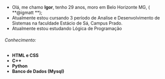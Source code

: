 - Olá, me chamo **Igor**, tenho 29 anos, moro em Belo Horizonte MG, ( **@igmatt **);
- Atualmente estou cursando 3 período de Analise e Desenvolvimento de Sistemas na faculdade Estácio de Sá, Campus Prado.
- Atualmente estou estudando Lógica de Programação

###### Conhecimento:
- **HTML e CSS**
- **C++**
- **Python**
- **Banco de Dados (Mysql)**
